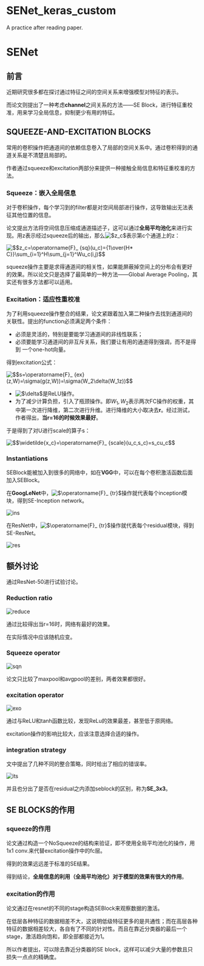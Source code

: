 # SENet_keras_custom
A practice after reading paper.
# SENet

## 前言
近期研究很多都在探讨通过特征之间的空间关系来增强模型对特征的表示。

而论文则提出了一种考虑**channel**之间关系的方法——SE Block，进行特征重校准，用来学习全局信息，抑制更少有用的特征。

## SQUEEZE-AND-EXCITATION BLOCKS
常用的卷积操作把通道间的依赖信息卷入了局部的空间关系中。通过卷积得到的通道关系是不清楚且局部的。

作者通过squeeze和excitation两部分来提供一种接触全局信息和特征重校准的方法。

### Squeeze：嵌入全局信息
对于卷积操作，每个学习到的filter都是对空间局部进行操作，这导致输出无法表征其他位置的信息。

论文提出方法将空间信息压缩成通道描述子，这可以通过**全局平均池化**来进行实现。用z表示经过squeeze后的输出，那么<img src="https://latex.codecogs.com/gif.latex?$z_c$" title="$z_c$" />表示第c个通道上的z：

<img src="https://latex.codecogs.com/gif.latex?$$z_c=\operatorname{F}_&space;{sq}(u_c)={1\over{H*&space;C}}\sum_{i=1}^H\sum_{j=1}^Wu_c(i,j)$$" title="$$z_c=\operatorname{F}_ {sq}(u_c)={1\over{H* C}}\sum_{i=1}^H\sum_{j=1}^Wu_c(i,j)$$" />

squeeze操作主要是求得通道间的相关性，如果能屏蔽掉空间上的分布会有更好的效果。所以论文只是选择了最简单的一种方法——Global Average Pooling，其实还有很多方法都可以适用。

### Excitation：适应性重校准
为了利用squeeze操作整合的结果，论文紧跟着加入第二种操作去找到通道间的关联性。提出的function必须满足两个条件：

* 必须是灵活的，特别是要能学习通道间的非线性联系；
* 必须要能学习通道间的非互斥关系，我们要让有用的通道得到强调，而不是得到 一个one-hot向量。

得到excitation公式：

<img src="https://latex.codecogs.com/gif.latex?$$s=\operatorname{F}_&space;{ex}(z,W)=\sigma(g(z,W))=\sigma(W_2\delta(W_1z))$$" title="$$s=\operatorname{F}_ {ex}(z,W)=\sigma(g(z,W))=\sigma(W_2\delta(W_1z))$$" />

* <img src="https://latex.codecogs.com/gif.latex?$\delta$" title="$\delta$" />是ReLU操作。
* 为了减少计算负担，引入了瓶颈操作。即$W_1,W_2$表示两次FC操作的权重，其中第一次进行降维，第二次进行升维。进行降维的大小取决去**r**。经过测试，作者得出，**当r=16的时候效果最好**。

于是得到了对U进行scale的算子s：

<img src="https://latex.codecogs.com/gif.latex?$$\widetilde{x_c}=\operatorname{F}_&space;{scale}(u_c,s_c)=s_cu_c$$" title="$$\widetilde{x_c}=\operatorname{F}_ {scale}(u_c,s_c)=s_cu_c$$" />

### Instantiations
SEBlock能被加入到很多的网络中，如在**VGG**中，可以在每个卷积激活函数后面加入SEBlock。

在**GoogLeNet**中，<img src="https://latex.codecogs.com/gif.latex?$\operatorname{F}_&space;{tr}$" title="$\operatorname{F}_ {tr}$" />操作就代表每个inception模块，得到SE-Inception network。

![ins](./depository/ins.png)

在ResNet中，<img src="https://latex.codecogs.com/gif.latex?$\operatorname{F}_&space;{tr}$" title="$\operatorname{F}_ {tr}$" />操作就代表每个residual模块，得到SE-ResNet。

![res](./depository/res.png)

## 额外讨论
通过ResNet-50进行试验讨论。

### Reduction ratio

![reduce](./depository/reduce.png)

通过比较得出当r=16时，网络有最好的效果。

在实际情况中应该随机应变。

### Squeeze operator

![sqn](./depository/sqo.png)

论文只比较了maxpool和avgpool的差别，两者效果都很好。

### excitation operator

![exo](./depository/exo.png)

通过与ReLU和tanh函数比较，发现ReLu的效果最差，甚至低于原网络。

excitation操作的影响比较大，应该注意选择合适的操作。

### integration strategy

文中提出了几种不同的整合策略，同时给出了相应的错误率。

![its](./depository/its.png)

并且也分出了是否在residual之内添加seblock的区别，称为**SE_3x3**。

## SE BLOCKS的作用
### squeeze的作用
论文通过构造一个NoSqueeze的结构来验证，即不使用全局平均池化的操作，用1x1 conv.来代替excitation操作中的fc层。

得到的效果远远差于标准的SE结果。

得到结论，**全局信息的利用（全局平均池化）对于模型的效果有很大的作用**。

### excitation的作用
论文通过在resnet的不同的stage构造SEBlock来观察数据的激活。

在低层各种特征的数据相差不大，这说明低级特征更多的是共通性；而在高层各种特征的数据相差较大，各自有了不同的针对性。而且在靠近分类器的最后一个stage，激活趋向饱和，即全部都接近为1。

所以作者提出，可以除去靠近分类器的SE block，这样可以减少大量的参数且只损失一点点的精确度。

